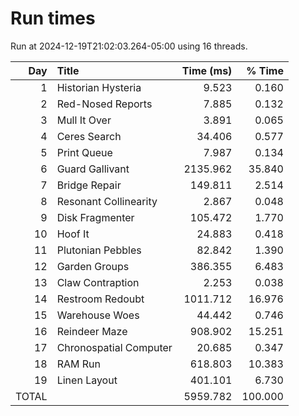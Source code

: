 # Run times

Run at 2024-12-19T21:02:03.264-05:00 using 16 threads.

|   Day | Title                          |       Time (ms) |          % Time |
| ----: | :----------------------------- | --------------: | --------------: |
|     1 | Historian Hysteria             |           9.523 |           0.160 |
|     2 | Red-Nosed Reports              |           7.885 |           0.132 |
|     3 | Mull It Over                   |           3.891 |           0.065 |
|     4 | Ceres Search                   |          34.406 |           0.577 |
|     5 | Print Queue                    |           7.987 |           0.134 |
|     6 | Guard Gallivant                |        2135.962 |          35.840 |
|     7 | Bridge Repair                  |         149.811 |           2.514 |
|     8 | Resonant Collinearity          |           2.867 |           0.048 |
|     9 | Disk Fragmenter                |         105.472 |           1.770 |
|    10 | Hoof It                        |          24.883 |           0.418 |
|    11 | Plutonian Pebbles              |          82.842 |           1.390 |
|    12 | Garden Groups                  |         386.355 |           6.483 |
|    13 | Claw Contraption               |           2.253 |           0.038 |
|    14 | Restroom Redoubt               |        1011.712 |          16.976 |
|    15 | Warehouse Woes                 |          44.442 |           0.746 |
|    16 | Reindeer Maze                  |         908.902 |          15.251 |
|    17 | Chronospatial Computer         |          20.685 |           0.347 |
|    18 | RAM Run                        |         618.803 |          10.383 |
|    19 | Linen Layout                   |         401.101 |           6.730 |
|                                 TOTAL ||        5959.782 |         100.000 |